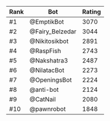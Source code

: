 Rank|Bot|Rating
---|---|---
#1|@EmptikBot|3070
#2|@Fairy_Belzedar|3044
#3|@Nikitosikbot|2891
#4|@RaspFish|2743
#5|@Nakshatra3|2487
#6|@NilatacBot|2273
#7|@OpeningsBot|2224
#8|@anti-bot|2124
#9|@CatNail|2080
#10|@pawnrobot|1848
